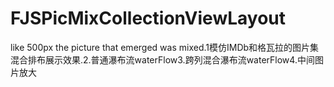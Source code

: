 # FJSPicMixCollectionViewLayout
like 500px the picture that emerged was mixed.1模仿IMDb和格瓦拉的图片集混合排布展示效果.2.普通瀑布流waterFlow3.跨列混合瀑布流waterFlow4.中间图片放大


